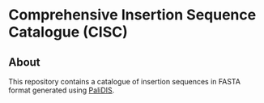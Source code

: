 # Comprehensive Insertion Sequence Catalogue (CISC)

## About
This repository contains a catalogue of insertion sequences in FASTA format generated using [PaliDIS](https://github.com/blue-moon22/palidis).

